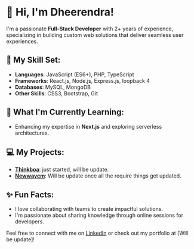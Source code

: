 # 👋 Hi, I'm Dheerendra!  

I'm a passionate **Full-Stack Developer** with 2+ years of experience, specializing in building custom web solutions that deliver seamless user experiences.  

## 🚀 My Skill Set:  
- **Languages**: JavaScript (ES6+), PHP, TypeScript  
- **Frameworks**: React.js, Node.js, Express.js, loopback 4 
- **Databases**: MySQL, MongoDB  
- **Other Skills**: CSS3, Bootstrap, Git

## 🌱 What I'm Currently Learning:  
- Enhancing my expertise in **Next.js** and exploring serverless architectures.  

## 💻 My Projects:  
- **[Thinkboa](link-to-repo)**: just started, will be update.
- **[Newwaycm](link-to-repo)**: Will be update once all the require things get updated.  

## ✨ Fun Facts:  
- I love collaborating with teams to create impactful solutions.  
- I'm passionate about sharing knowledge through online sessions for developers.  

Feel free to connect with me on [LinkedIn](https://www.linkedin.com/in/dheerendra-manjhi-5213b7187) or check out my portfolio at [Will be update]!  
